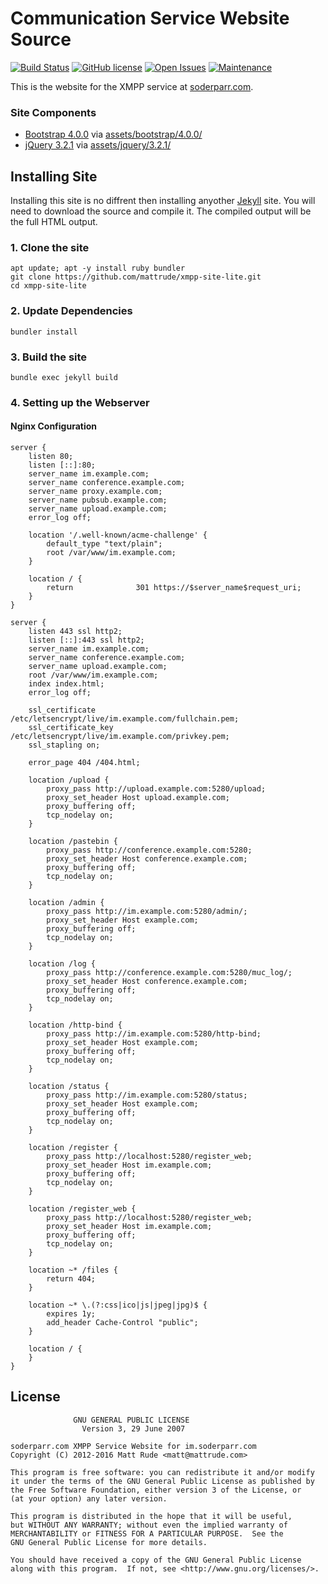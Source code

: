 # Communication Service Website Source

[![Build Status](https://travis-ci.org/mattrude/xmpp-site-lite.svg?branch=master)](https://travis-ci.org/mattrude/xmpp-site-lite) [![GitHub license](https://img.shields.io/github/license/mattrude/xmpp-site-lite.svg)](https://github.com/mattrude/xmpp-site-lite/blob/master/LICENSE) [![Open Issues](https://img.shields.io/github/issues-raw/mattrude/xmpp-site-lite.svg)](https://github.com/mattrude/xmpp-site-lite/issues) [![Maintenance](https://img.shields.io/maintenance/yes/2019.svg)](http://github.com/mattrude/xmpp-site-lite)

This is the website for the XMPP service at [soderparr.com](https://im.soderparr.com).

### Site Components 

* [Bootstrap 4.0.0](https://getbootstrap.com/) via [assets/bootstrap/4.0.0/](https://github.com/mattrude/xmpp-site-lite/tree/master/assets/bootstrap/4.0.0)
* [jQuery 3.2.1](https://jquery.com/) via [assets/jquery/3.2.1/](https://github.com/mattrude/xmpp-site-lite/tree/master/assets/jquery/3.2.1/js)

## Installing Site

Installing this site is no diffrent then installing anyother [Jekyll](https://jekyllrb.com/) site.  You will need to download the source and compile it.  The compiled output will be the full HTML output.

### 1. Clone the site

    apt update; apt -y install ruby bundler
    git clone https://github.com/mattrude/xmpp-site-lite.git
    cd xmpp-site-lite

### 2. Update Dependencies

    bundler install

### 3. Build the site

    bundle exec jekyll build

### 4. Setting up the Webserver

#### Nginx Configuration

    server {
        listen 80;
        listen [::]:80;
        server_name im.example.com;
        server_name conference.example.com;
        server_name proxy.example.com;
        server_name pubsub.example.com;
        server_name upload.example.com;
        error_log off;

        location '/.well-known/acme-challenge' {
            default_type "text/plain";
            root /var/www/im.example.com;
        }

        location / {
            return              301 https://$server_name$request_uri;
        }
    }

    server {
        listen 443 ssl http2;
        listen [::]:443 ssl http2;
        server_name im.example.com;
        server_name conference.example.com;
        server_name upload.example.com;
        root /var/www/im.example.com;
        index index.html;
        error_log off;

        ssl_certificate         /etc/letsencrypt/live/im.example.com/fullchain.pem;
        ssl_certificate_key     /etc/letsencrypt/live/im.example.com/privkey.pem;
        ssl_stapling on;

        error_page 404 /404.html;

        location /upload {
            proxy_pass http://upload.example.com:5280/upload;
            proxy_set_header Host upload.example.com;
            proxy_buffering off;
            tcp_nodelay on;
        }

        location /pastebin {
            proxy_pass http://conference.example.com:5280;
            proxy_set_header Host conference.example.com;
            proxy_buffering off;
            tcp_nodelay on;
        }

        location /admin {
            proxy_pass http://im.example.com:5280/admin/;
            proxy_set_header Host example.com;
            proxy_buffering off;
            tcp_nodelay on;
        }

        location /log {
            proxy_pass http://conference.example.com:5280/muc_log/;
            proxy_set_header Host conference.example.com;
            proxy_buffering off;
            tcp_nodelay on;
        }

        location /http-bind {
            proxy_pass http://im.example.com:5280/http-bind;
            proxy_set_header Host example.com;
            proxy_buffering off;
            tcp_nodelay on;
        }

        location /status {
            proxy_pass http://im.example.com:5280/status;
            proxy_set_header Host example.com;
            proxy_buffering off;
            tcp_nodelay on;
        }

        location /register {
            proxy_pass http://localhost:5280/register_web;
            proxy_set_header Host im.example.com;
            proxy_buffering off;
            tcp_nodelay on;
        }

        location /register_web {
            proxy_pass http://localhost:5280/register_web;
            proxy_set_header Host im.example.com;
            proxy_buffering off;
            tcp_nodelay on;
        }

        location ~* /files {
            return 404;
        }

        location ~* \.(?:css|ico|js|jpeg|jpg)$ {
            expires 1y;
            add_header Cache-Control "public";
        }

        location / {
        }
    }

## License

                  GNU GENERAL PUBLIC LICENSE
                    Version 3, 29 June 2007

    soderparr.com XMPP Service Website for im.soderparr.com
    Copyright (C) 2012-2016 Matt Rude <matt@mattrude.com>

    This program is free software: you can redistribute it and/or modify
    it under the terms of the GNU General Public License as published by
    the Free Software Foundation, either version 3 of the License, or
    (at your option) any later version.

    This program is distributed in the hope that it will be useful,
    but WITHOUT ANY WARRANTY; without even the implied warranty of
    MERCHANTABILITY or FITNESS FOR A PARTICULAR PURPOSE.  See the
    GNU General Public License for more details.

    You should have received a copy of the GNU General Public License
    along with this program.  If not, see <http://www.gnu.org/licenses/>.

